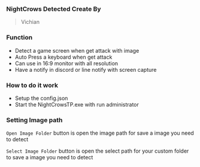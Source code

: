 ### NightCrows Detected Create By

> Vichian

### Function 

- Detect a game screen when get attack with image
- Auto Press a keyboard when get attack
- Can use in 16:9 monitor with all resolution
- Have a notify in discord or line notify with screen capture

### How to do it work

- Setup the config.json
- Start the NightCrowsTP.exe with run administrator

### Setting Image path
`Open Image Folder` button is open the image path for save a image you need to detect

`Select Image Folder` button is open the select path for your custom folder to save a image you need to detect
